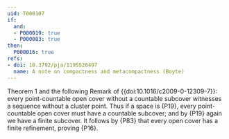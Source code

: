 ```yaml
---
uid: T000107
if:
  and:
  - P000019: true
  - P000083: true
then:
  P000016: true
refs:
- doi: 10.3792/pja/1195526497
  name: A note on compactness and metacompactness (Boyte)
---
```


Theorem 1 and the following Remark of {{doi:10.1016/c2009-0-12309-7}}: every point-countable open cover
without a countable subcover witnesses a sequence without a cluster point.
Thus if a space is {P19}, every point-countable open cover
must have a countable subcover; and by {P19} again we have a finite subcover.
It follows by {P83} that every open cover has a finite refinement, proving
{P16}.
